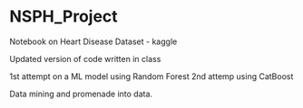 # NSPH_Project
Notebook on Heart Disease Dataset - kaggle

Updated version of code written in class

1st attempt on a ML model using Random Forest
2nd attemp using CatBoost

Data mining and promenade into data.
